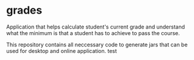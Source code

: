 # grades
Application that helps calculate student's current grade and understand what the minimum is that a student has to achieve to pass the course. 

This repository contains all neccessary code to generate jars that can be used for desktop and online application.
test
